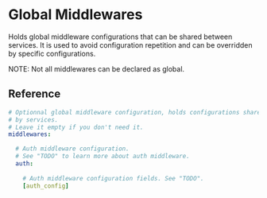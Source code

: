 # Global Middlewares

Holds global middleware configurations that can be shared between services. It is used to avoid configuration repetition and can be overridden by specific configurations.

NOTE: Not all middlewares can be declared as global.

## Reference

```yaml
# Optionnal global middleware configuration, holds configurations shareable 
# by services.
# Leave it empty if you don't need it.
middlewares:

  # Auth middleware configuration.
  # See "TODO" to learn more about auth middleware.
  auth:
  
    # Auth middleware configuration fields. See "TODO".
    [auth_config]
```
